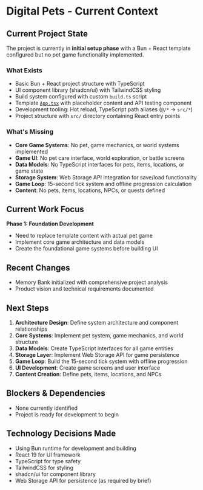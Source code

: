 # Digital Pets - Current Context

## Current Project State
The project is currently in **initial setup phase** with a Bun + React template configured but no pet game functionality implemented.

### What Exists
- Basic Bun + React project structure with TypeScript
- UI component library (shadcn/ui) with TailwindCSS styling
- Build system configured with custom `build.ts` script
- Template [`App.tsx`](src/App.tsx) with placeholder content and API testing component
- Development tooling: Hot reload, TypeScript path aliases (`@/*` -> `src/*`)
- Project structure with `src/` directory containing React entry points

### What's Missing
- **Core Game Systems**: No pet, game mechanics, or world systems implemented
- **Game UI**: No pet care interface, world exploration, or battle screens
- **Data Models**: No TypeScript interfaces for pets, items, locations, or game state
- **Storage System**: Web Storage API integration for save/load functionality
- **Game Loop**: 15-second tick system and offline progression calculation
- **Content**: No pets, items, locations, NPCs, or quests defined

## Current Work Focus
**Phase 1: Foundation Development**
- Need to replace template content with actual pet game
- Implement core game architecture and data models
- Create the foundational game systems before building UI

## Recent Changes
- Memory Bank initialized with comprehensive project analysis
- Product vision and technical requirements documented

## Next Steps
1. **Architecture Design**: Define system architecture and component relationships
2. **Core Systems**: Implement pet system, game mechanics, and world structure
3. **Data Models**: Create TypeScript interfaces for all game entities
4. **Storage Layer**: Implement Web Storage API for game persistence
5. **Game Loop**: Build the 15-second tick system with offline progression
6. **UI Development**: Create game screens and user interface
7. **Content Creation**: Define pets, items, locations, and NPCs

## Blockers & Dependencies
- None currently identified
- Project is ready for development to begin

## Technology Decisions Made
- Using Bun runtime for development and building
- React 19 for UI framework
- TypeScript for type safety
- TailwindCSS for styling
- shadcn/ui for component library
- Web Storage API for persistence (as required by brief)
